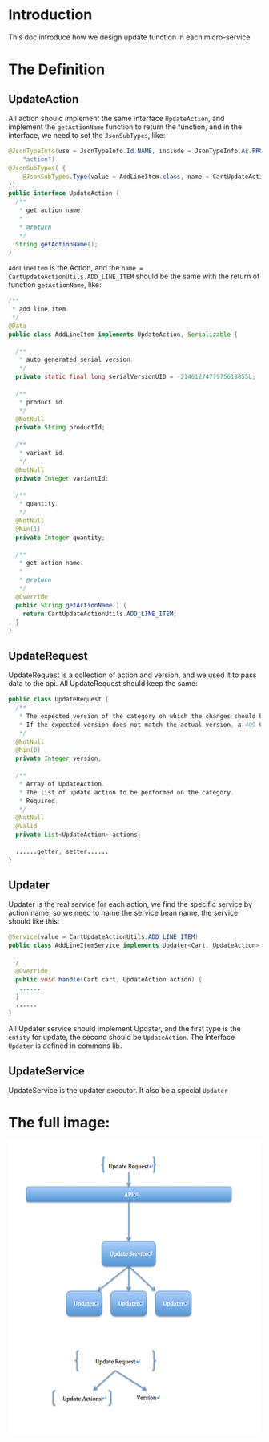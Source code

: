 # Introduction
This doc introduce how we design update function in each  micro-service

# The Definition

## UpdateAction

All action should implement the same interface `UpdateAction`, and implement the `getActionName` function to return the function, and in the interface, we need to set the `JsonSubTypes`, like:
```java
@JsonTypeInfo(use = JsonTypeInfo.Id.NAME, include = JsonTypeInfo.As.PROPERTY, property =
    "action")
@JsonSubTypes( {
    @JsonSubTypes.Type(value = AddLineItem.class, name = CartUpdateActionUtils.ADD_LINE_ITEM)
})
public interface UpdateAction {
  /**
   * get action name.
   *
   * @return
   */
  String getActionName();
}
```
`AddLineItem` is the Action, and the `name = CartUpdateActionUtils.ADD_LINE_ITEM` should be the same with the return of function `getActionName`, like:
```java
/**
 * add line item.
 */
@Data
public class AddLineItem implements UpdateAction, Serializable {

  /**
   * auto generated serial version.
   */
  private static final long serialVersionUID = -2146127477975618855L;

  /**
   * product id.
   */
  @NotNull
  private String productId;

  /**
   * variant id.
   */
  @NotNull
  private Integer variantId;

  /**
   * quantity.
   */
  @NotNull
  @Min(1)
  private Integer quantity;

  /**
   * get action name.
   *
   * @return
   */
  @Override
  public String getActionName() {
    return CartUpdateActionUtils.ADD_LINE_ITEM;
  }
}
```

## UpdateRequest

UpdateRequest is a collection of action and version, and we used it to pass data to the api. All UpdateRequest should keep the same:
```java
public class UpdateRequest {
  /**
   * The expected version of the category on which the changes should be applied.
   * If the expected version does not match the actual version, a 409 Conflict will be returned.
   */
  @NotNull
  @Min(0)
  private Integer version;

  /**
   * Array of UpdateAction.
   * The list of update action to be performed on the category.
   * Required.
   */
  @NotNull
  @Valid
  private List<UpdateAction> actions;

  ......getter, setter......
}
```

## Updater

Updater is the real service for each action, we find the specific service by action name, so we need to name the service bean name, the service should like this:
```java
@Service(value = CartUpdateActionUtils.ADD_LINE_ITEM)
public class AddLineItemService implements Updater<Cart, UpdateAction> {

  /
  @Override
  public void handle(Cart cart, UpdateAction action) {
   ......
  }
  ......
}
```
All Updater service should implement Updater, and the first type is the `entity` for update, the second should be `UpdateAction`.
The Interface `Updater` is defined in commons lib.

## UpdateService
UpdateService is the updater executor. It also be a special `Updater`

# The full image:
![FullImage](./resources/fullImage.png)

